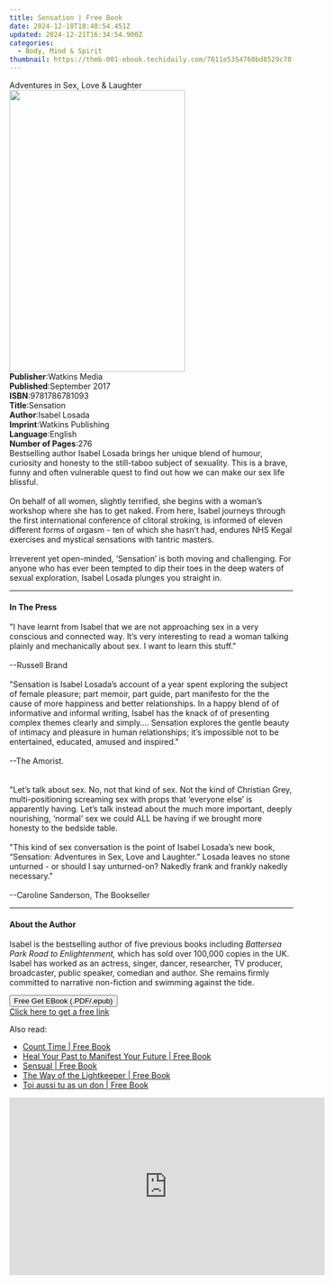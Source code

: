 ```yaml
---
title: Sensation | Free Book
date: 2024-12-18T18:48:54.451Z
updated: 2024-12-21T16:34:54.900Z
categories:
  - Body, Mind & Spirit
thumbnail: https://thmb-001-ebook.techidaily.com/7611e5354760bd8529c78f370b5e1915a012a569d66f0a931ea282a1771a9201.jpg
---
```

<main id="book-container">
  <div class="flex flex-col">
    <div class="book-brief flex-1 py-6 px-4 sm:p-6 md:py-10 md:px-8">
      <!-- brief-->
      <div class="book-brief-main">Adventures in Sex, Love & Laughter</div>
    </div>
    <div
      class="book-meta-info flex-1 grid gap-4 col-start-1 col-end-3 row-start-1 sm:mb-6 sm:grid-cols-4 lg:gap-6 lg:col-start-2 lg:row-end-6 lg:row-span-6 lg:mb-0"
    >
      <div
        class="book-meta-info-left place-content-center mt-4 p-4 text-sm leading-6 col-start-2 col-span-2 dark:text-slate-400"
      >
        <img
          class="w-full h-500 object-cover rounded-lg sm:h-255 sm:col-span-2 lg:col-span-full"
          src="https://img-001-ebook.techidaily.com/648209b44fc26e5b1a540dd750d50ed46339c49358b466523f16bc5afaf63fdf.jpg"
          alt=""
          width="312"
          height="500"
        />
      </div>
      <div
        class="book-meta-info-right mt-2 col-start-1 row-start-2 col-span-3 self-center"
      >
        <!-- meta data  -->
        <div class="flex flex-col px-4 md:px-8">
          <div class="flex-1">
            <strong>Publisher</strong>:<span class="px-2">Watkins Media</span>
          </div>
          <div class="flex-1">
            <strong>Published</strong>:<span class="px-2">September 2017</span>
          </div>
          <div class="flex-1">
            <strong>ISBN</strong>:<span class="px-2">9781786781093</span>
          </div>
          <div class="flex-1">
            <strong>Title</strong>:<span class="px-2">Sensation</span>
          </div>
          <div class="flex-1">
            <strong>Author</strong>:<span class="px-2">Isabel Losada</span>
          </div>
          <div class="flex-1">
            <strong>Imprint</strong>:<span class="px-2"
              >Watkins Publishing</span
            >
          </div>
          <div class="flex-1">
            <strong>Language</strong>:<span class="px-2">English</span>
          </div>
          <div class="flex-1">
            <strong>Number of Pages</strong>:<span class="px-2">276</span>
          </div>
        </div>
      </div>
    </div>
    <div class="book-description flex-1 py-6 px-4 sm:p-6 md:py-10 md:px-8">
      <div class="book-description-main">
        <div accordion-content="" id="description">
          Bestselling author Isabel Losada brings her unique blend of humour,
          curiosity and honesty to the still-taboo subject of sexuality. This is
          a brave, funny and often vulnerable quest to find out how we can make
          our sex life blissful.<br /><br />
          On behalf of all women, slightly terrified, she begins with a woman’s
          workshop where she has to get naked. From here, Isabel journeys
          through the first international conference of clitoral stroking, is
          informed of eleven different forms of orgasm - ten of which she hasn’t
          had, endures NHS Kegal exercises and mystical sensations with tantric
          masters. <br /><br />Irreverent yet open-minded, ‘Sensation’ is both
          moving and challenging. For anyone who has ever been tempted to dip
          their toes in the deep waters of sexual exploration, Isabel Losada
          plunges you straight in.
        </div>
      </div>
    </div>
    <div class="book-excerpts flex-1 py-6 px-4 sm:p-6 md:py-10 md:px-8">
      <!-- excerpts-->
      <div class="book-excerpts-main">
        <hr />
        <h4 class="placeholder placeholder-heading">
          <span>In The Press</span>
        </h4>
        <p>
          "I have learnt from Isabel that we are not approaching sex in a very
          conscious and connected way. It’s very interesting to read a woman
          talking plainly and mechanically about sex. I want to learn this
          stuff."<br /><br />--Russell Brand<br /><br />"Sensation is Isabel
          Losada’s account of a year spent exploring the subject of female
          pleasure; part memoir, part guide, part manifesto for the the cause of
          more happiness and better relationships. In a happy blend of of
          informative and informal writing, Isabel has the knack of of
          presenting complex themes clearly and simply…. Sensation explores the
          gentle beauty of intimacy and pleasure in human relationships; it’s
          impossible not to be entertained, educated, amused and inspired."
          <br /><br />--The Amorist.<br /><br /><br />"Let’s talk about sex. No,
          not that kind of sex. Not the kind of Christian Grey,
          multi-positioning screaming sex with props that ‘everyone else’ is
          apparently having. Let’s talk instead about the much more important,
          deeply nourishing, ‘normal’ sex we could ALL be having if we brought
          more honesty to the bedside table.<br /><br />"This kind of sex
          conversation is the point of Isabel Losada’s new book, “Sensation:
          Adventures in Sex, Love and Laughter.” Losada leaves no stone unturned
          - or should I say unturned-on? Nakedly frank and frankly nakedly
          necessary."&nbsp;<br /><br />--Caroline Sanderson, The Bookseller
        </p>
      </div>
    </div>
    <div class="book-about-author flex-1 py-6 px-4 sm:p-6 md:py-10 md:px-8">
      <!-- about author-->
      <div class="book-main-author-main">
        <hr />
        <h4 class="placeholder placeholder-heading">
          <span>About the Author</span>
        </h4>
        <p>
          Isabel is the bestselling author of five previous books
          including&nbsp;<i>Battersea Park Road to Enlightenment,</i>&nbsp;which
          has sold over 100,000 copies in the UK. Isabel has worked as an
          actress, singer, dancer, researcher, TV producer, broadcaster, public
          speaker, comedian and author. She remains firmly committed to
          narrative non-fiction and swimming against the tide.
        </p>
      </div>
    </div>
    <div class="book-free-get flex-1 py-6 px-4 sm:p-6 md:py-10 md:px-8">
      <button
        id="btn-free-get"
        class="bg-blue-500 hover:bg-blue-700 text-white font-bold py-2 px-4 rounded"
      >
        Free Get EBook (.PDF/.epub)
      </button>
      <div id="countdown-display" class="px-2 text-lg mt-2"></div>
      <a
        id="free-link"
        class="hidden bg-blue-500 hover:bg-blue-700 text-white font-bold py-2 px-4 rounded"
        href="https://www.ebooks.com/en-us/book/95705550/sensation/isabel-losada/"
        target="_blank"
        >Click here to get a free link</a
      >
    </div>
    <script>
      let countdownTime = 0;
      let countdownInterval = null;
      document
        .getElementById('btn-free-get')
        .addEventListener('click', startCountdown);
      function startCountdown() {
        countdownTime = new Date().getTime() + 60000 * 3;
        countdownInterval = setInterval(updateCountdown, 1000);
        document.getElementById('btn-free-get').disabled = true;
        document
          .getElementById('btn-free-get')
          .classList.add('bg-gray-500', 'cursor-not-allowed');
      }
      function updateCountdown() {
        let currentTime = new Date().getTime();
        let timeLeft = countdownTime - currentTime;
        let secondsLeft = Math.floor(timeLeft / 1000);
        document.getElementById('countdown-display').innerHTML =
          `Remaining time: ${secondsLeft} seconds.`;
        if (secondsLeft <= 0) {
          clearInterval(countdownInterval);
          document.getElementById('btn-free-get').classList.add('hidden');
          document.getElementById('free-link').classList.remove('hidden');
          document.getElementById('countdown-display').innerHTML = '';
        }
      }
    </script>
  </div>
</main>

<ins class="adsbygoogle"
      style="display:block"
      data-ad-client="ca-pub-7571918770474297"
      data-ad-slot="8358498916"
      data-ad-format="auto"
      data-full-width-responsive="true"></ins>
    

<span class="atpl-alsoreadstyle">Also read:</span>
<div><ul>
<li><a href="https://novels-ebooks.techidaily.com/211026079-9798886167740-count-time/"><u>Count Time | Free Book</u></a></li>
<li><a href="https://novels-ebooks.techidaily.com/211030487-9781648483059-heal-your-past-to-manifest-your-future/"><u>Heal Your Past to Manifest Your Future | Free Book</u></a></li>
<li><a href="https://novels-ebooks.techidaily.com/211019420-9781837820528-sensual/"><u>Sensual | Free Book</u></a></li>
<li><a href="https://novels-ebooks.techidaily.com/211018220-9780997282559-the-way-of-the-lightkeeper/"><u>The Way of the Lightkeeper | Free Book</u></a></li>
<li><a href="https://novels-ebooks.techidaily.com/211030553-9782017229742-toi-aussi-tu-as-un-don/"><u>Toi aussi tu as un don | Free Book</u></a></li>
</ul></div>

<!-- affiliate ads begin -->
<iframe width="560" height="315" src="https://www.youtube.com/embed/Dn-24B6AURY?si=ErES2KWVnintY6h9" title="YouTube video player" frameborder="0" allow="accelerometer; autoplay; clipboard-write; encrypted-media; gyroscope; picture-in-picture; web-share" referrerpolicy="strict-origin-when-cross-origin" allowfullscreen></iframe>
<!-- affiliate ads end -->

